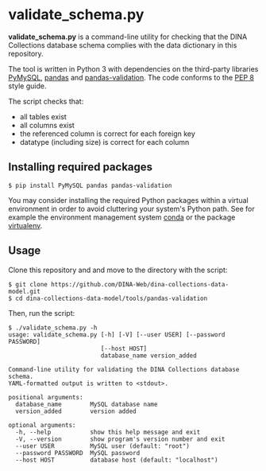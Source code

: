 # validate_schema.py

**validate_schema.py** is a command-line utility for checking that
the DINA Collections database schema complies with the data dictionary in
this repository.

The tool is written in Python 3 with dependencies on the third-party
libraries [PyMySQL](https://pymysql.readthedocs.io/en/latest/index.html),
[pandas](http://pandas.pydata.org) and
[pandas-validation](https://github.com/jmenglund/pandas-validation).
The code conforms to the [PEP 8](https://www.python.org/dev/peps/pep-0008/)
style guide.

The script checks that:

- all tables exist
- all columns exist
- the referenced column is correct for each foreign key
- datatype (including size) is correct for each column


## Installing required packages

    $ pip install PyMySQL pandas pandas-validation

You may consider installing the required Python packages
within a virtual environment in order to avoid cluttering your system's
Python path. See for example the environment management system
[conda](http://conda.io) or the package
[virtualenv](https://virtualenv.pypa.io/en/latest/).


## Usage

Clone this repository and and move to the directory with the script:

    $ git clone https://github.com/DINA-Web/dina-collections-data-model.git
    $ cd dina-collections-data-model/tools/pandas-validation

Then, run the script:

    $ ./validate_schema.py -h
    usage: validate_schema.py [-h] [-V] [--user USER] [--password PASSWORD]
                              [--host HOST]
                              database_name version_added

    Command-line utility for validating the DINA Collections database schema.
    YAML-formatted output is written to <stdout>.

    positional arguments:
      database_name        MySQL database name
      version_added        version added

    optional arguments:
      -h, --help           show this help message and exit
      -V, --version        show program's version number and exit
      --user USER          MySQL user (default: "root")
      --password PASSWORD  MySQL password
      --host HOST          database host (default: "localhost")

